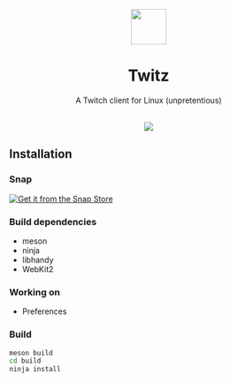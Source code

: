 <div align="center">
  <img src="https://raw.githubusercontent.com/mirkobrombin/Twitz/master/data/pm.mirko.Twitz.svg" width="64">
  <h1 align="center">Twitz</h1>
  <p align="center">A Twitch client for Linux (unpretentious)</p>
</div>

<br />

<div align="center">
    <img  src="https://raw.githubusercontent.com/mirkobrombin/Twitz/main/data/screenshot.png">
</div>

## Installation

### Snap
[![Get it from the Snap Store](https://snapcraft.io/static/images/badges/en/snap-store-black.svg)](https://snapcraft.io/twitz)

### Build dependencies
- meson
- ninja
- libhandy
- WebKit2

### Working on
- Preferences

### Build
```bash
meson build
cd build
ninja install
```
